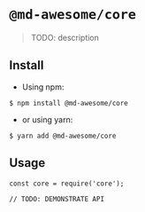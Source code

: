 # `@md-awesome/core`

> TODO: description

## Install

- Using npm:

```
$ npm install @md-awesome/core
```

- or using yarn:

```
$ yarn add @md-awesome/core
```


## Usage

```
const core = require('core');

// TODO: DEMONSTRATE API
```
